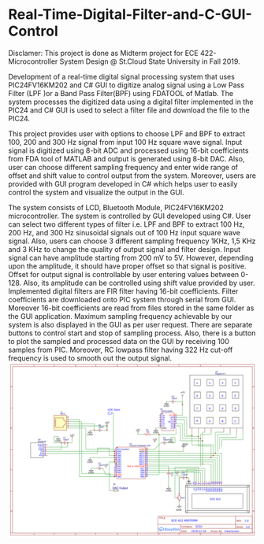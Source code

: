 # Real-Time-Digital-Filter-and-C-GUI-Control
Disclamer: This project is done as Midterm project for ECE 422- Microcontroller System Design @ St.Cloud State University in Fall 2019.

Development of a real-time digital signal processing system that uses PIC24FV16KM202 and C# GUI to digitize analog signal using a Low Pass Filter
(LPF )or a Band Pass Filter(BPF) using FDATOOL of Matlab. The system processes the digitized data using a digital filter implemented in the
PIC24 and C# GUI is used to select a filter file and download the file to the PIC24.

This project provides user with options to choose LPF and BPF to extract 100, 200 and 300 Hz signal from input 100 Hz square wave signal. 
Input signal is digitized using 8-bit ADC and processed using 16-bit coefficients from FDA tool of MATLAB and output is generated using 
8-bit DAC. Also, user can choose different sampling frequency and enter wide range of offset and shift value to control output from the 
system. Moreover, users are provided with GUI program developed in C# which helps user to easily control the system and visualize the 
output in the GUI. 

The system consists of LCD, Bluetooth Module, PIC24FV16KM202 microcontroller. The system is controlled by GUI developed using C#.
User can select two different types of filter i.e. LPF and BPF to extract 100 Hz, 200 Hz, and 300 Hz sinusoidal signals out of 100 Hz 
input square wave signal. Also, users can choose 3 different sampling frequency 1KHz, 1,5 KHz and 3 KHz to change the quality of output
signal and filter design. Input signal can have amplitude starting from 200 mV to 5V. However, depending upon the amplitude, it should 
have proper offset so that signal is positive. Offset for output signal is controllable by user entering values between 0-128. 
Also, its amplitude can be controlled using shift value provided by user. Implemented digital filters are FIR filter having 16-bit
coefficients. Filter coefficients are downloaded onto PIC system through serial from GUI. Moreover 16-bit coefficients are read from
files stored in the same folder as the GUI application. Maximum sampling frequency achievable by our system is also displayed in the 
GUI as per user request. There are separate buttons to control start and stop of sampling process. Also, there is a button to plot the
sampled and processed data on the GUI by receiving 100 samples from PIC. Moreover, RC lowpass filter having 322 Hz cut-off frequency is 
used to smooth out the output signal.   
![System Schematics](midterm_schematics.png)


